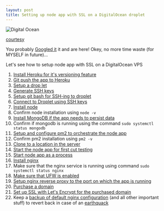 ```yaml
---
layout: post
title: Setting up node app with SSL on a DigitalOcean droplet
---
```


![Digital Ocean](https://media.licdn.com/mpr/mpr/AAEAAQAAAAAAAAJOAAAAJGMzZjVlNjM4LWI0ZTctNGY2YS1hOWFlLWI2YTRmMzNhN2U3Ng.png)

[courtesy](https://www.linkedin.com/pulse/five-reasons-why-developers-love-digitalocean-janakiram-msv/)

You probably [Googled it](https://www.google.com/search?q=Setting+up+node+app+with+SSL+on+a+DigitalOcean+droplet) it and are here!
Okey, no more time waste (for MYSELF in future)...

Let's see how to setup node app with SSL on a DigitalOcean VPS

1. [Install Heroku for it's versioning feature](https://devcenter.heroku.com/articles/heroku-cli#debian-ubuntu)
2. [Git push the app to Heroku](https://devcenter.heroku.com/articles/git#deploying-code)
3. [Setup a drop let](https://www.digitalocean.com/community/tutorials/how-to-create-your-first-digitalocean-droplet)
4. [Generate SSH keys](https://confluence.atlassian.com/bitbucketserver/creating-ssh-keys-776639788.html)
5. [Setup git bash for SSH-ing to droplet](http://guides.beanstalkapp.com/version-control/git-on-windows.html)	
6. [Connect to Droplet using SSH keys](https://www.digitalocean.com/community/tutorials/how-to-connect-to-your-droplet-with-ssh)
7. [Install node](https://www.digitalocean.com/community/tutorials/how-to-install-node-js-on-ubuntu-16-04)
8. Confirm node installation using `node -v`
9. [Install MongoDB if the app needs to persist data](https://www.digitalocean.com/community/tutorials/how-to-install-mongodb-on-ubuntu-16-04)
10. Confirm if mongodb is running using the command `sudo systemctl status mongodb`
11. [Setup and configure pm2 to orchestrate the node app](https://www.digitalocean.com/community/tutorials/how-to-use-pm2-to-setup-a-node-js-production-environment-on-an-ubuntu-vps)
12. Confirm pm2 installation using `pm2 -v`
13. [Clone to a location in the server](https://devcenter.heroku.com/articles/git-clone-heroku-app)
14. [Start the node app for first cut testing](https://docs.npmjs.com/cli/start)
15. [Start node app as a process](http://pm2.keymetrics.io/docs/usage/quick-start/#usage)
16. [Install nginx](https://www.digitalocean.com/community/tutorials/how-to-install-nginx-on-ubuntu-16-04)
17. Make sure that the nginx service is running using command `sudo systemctl status nginx`
18. [Make sure that UFW is enabled](https://ubuntuforums.org/showthread.php?t=1514714)
19. [Setup nginx reverse proxy to the port on which the app is running](https://www.digitalocean.com/community/tutorials/how-to-set-up-a-node-js-application-for-production-on-ubuntu-16-04#set-up-nginx-as-a-reverse-proxy-server)
20. [Purchase a domain](https://in.godaddy.com/domains)
21. [Set up SSL with Let's Encrypt for the purchased domain](https://www.digitalocean.com/community/tutorials/how-to-secure-nginx-with-let-s-encrypt-on-ubuntu-16-04)
22. Keep a [backup of default nginx configuration](https://gist.github.com/xameeramir/a5cb675fb6a6a64098365e89a239541d) (and all other important stuff) to revert back in case of an [earthquack](http://www.n1ads.com/data-recovery/pics/raid-server-data-recovery-services.jpg)
